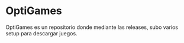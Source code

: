 # OptiGames
OptiGames es un repositorio donde mediante las releases, subo varios setup para descargar juegos.
